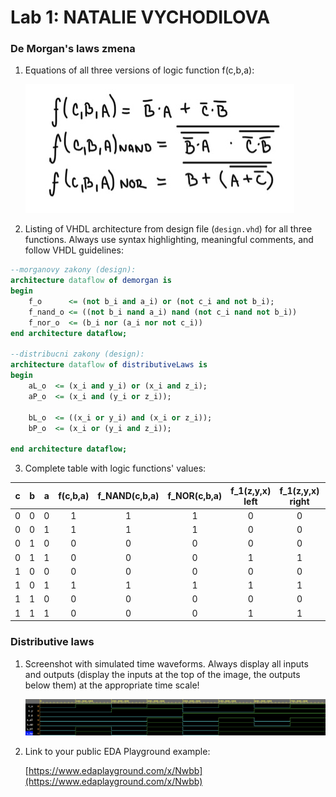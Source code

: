 # Lab 1: NATALIE VYCHODILOVA

### De Morgan's laws zmena

1. Equations of all three versions of logic function f(c,b,a):

   ![Logic function](images/funkce.jpg)

2. Listing of VHDL architecture from design file (`design.vhd`) for all three functions. Always use syntax highlighting, meaningful comments, and follow VHDL guidelines:

```vhdl
--morganovy zakony (design):
architecture dataflow of demorgan is
begin
    f_o      <= (not b_i and a_i) or (not c_i and not b_i);
    f_nand_o <= ((not b_i nand a_i) nand (not c_i nand not b_i))
    f_nor_o  <= (b_i nor (a_i nor not c_i))
end architecture dataflow;

--distribucni zakony (design):
architecture dataflow of distributiveLaws is
begin
    aL_o  <= (x_i and y_i) or (x_i and z_i);
    aP_o  <= (x_i and (y_i or z_i));
    
    bL_o  <= ((x_i or y_i) and (x_i or z_i));
    bP_o  <= (x_i or (y_i and z_i));

end architecture dataflow;
```

3. Complete table with logic functions' values:

| **c** | **b** |**a** | **f(c,b,a)** | **f_NAND(c,b,a)** | **f_NOR(c,b,a)** | **f_1(z,y,x) left** | **f_1(z,y,x) right** | **f_2(z,y,x) left** | **f_2(z,y,x) right** |
| :-: | :-: | :-: | :-: | :-: | :-: | :-: | :-: | :-: | :-: |
| 0 | 0 | 0 | 1 | 1 | 1 | 0 | 0 | 0 | 0 |
| 0 | 0 | 1 | 1 | 1 | 1 | 0 | 0 | 1 | 1 |
| 0 | 1 | 0 | 0 | 0 | 0 | 0 | 0 | 0 | 0 |
| 0 | 1 | 1 | 0 | 0 | 0 | 1 | 1 | 1 | 1 |
| 1 | 0 | 0 | 0 | 0 | 0 | 0 | 0 | 0 | 0 |
| 1 | 0 | 1 | 1 | 1 | 1 | 1 | 1 | 1 | 1 |
| 1 | 1 | 0 | 0 | 0 | 0 | 0 | 0 | 1 | 1 |
| 1 | 1 | 1 | 0 | 0 | 0 | 1 | 1 | 1 | 1 |

### Distributive laws

1. Screenshot with simulated time waveforms. Always display all inputs and outputs (display the inputs at the top of the image, the outputs below them) at the appropriate time scale!

   ![your figure](images/prubeh.png)

2. Link to your public EDA Playground example:

   [https://www.edaplayground.com/x/Nwbb](https://www.edaplayground.com/x/Nwbb)
